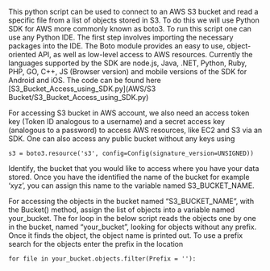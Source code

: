 This python script can be used to connect to an AWS S3 bucket and read a specific file from a list of objects stored in S3. To do this we will use Python SDK for AWS more commonly known as boto3. To run this script one can use any Python IDE. The first step involves importing the necessary packages into the IDE. The Boto module provides an easy to use, object-oriented API, as well as low-level access to AWS resources. Currently the languages supported by the SDK are node.js, Java, .NET, Python, Ruby, PHP, GO, C++, JS (Browser version) and mobile versions of the SDK for Android and iOS. The code can be found here [S3_Bucket_Access_using_SDK.py](AWS/S3 Bucket/S3_Bucket_Access_using_SDK.py)

For accessing S3 bucket in AWS account, we also need an access token key (Token ID analogous to a username) and a secret access key (analogous to a password) to access AWS resources, like EC2 and S3 via an SDK. One can also access any public bucket without any keys using

```
s3 = boto3.resource('s3', config=Config(signature_version=UNSIGNED))
```

Identify, the bucket that you would like to access where you have your data stored. Once you have the identified the name of the bucket for example ‘xyz’, you can assign this name to the variable named S3_BUCKET_NAME.

For accessing the objects in the bucket named “S3_BUCKET_NAME”, with the Bucket() method, assign the list of objects into a variable named your_bucket. The for loop in the below script reads the objects one by one in the bucket, named “your_bucket”, looking for objects without any prefix. Once it finds the object, the object name is printed out. To use a prefix search for the objects enter the prefix in the location 

```
for file in your_bucket.objects.filter(Prefix = ''):
```

